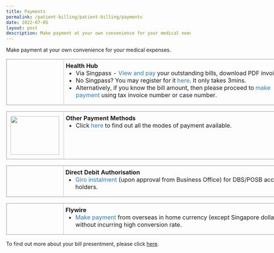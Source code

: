 ```yaml
---
title: Payments
permalink: /patient-billing/patient-billing/payments
date: 2022-07-05
layout: post
description: Make payment at your own convenience for your medical needs and expenses.
---
```

  
Make payment at your own convenience for your medical expenses.

<table class="ms-rteTable-default" style="box-sizing: border-box; border: 1px solid rgb(198, 198, 198); border-collapse: collapse; border-spacing: 0px; background-color: transparent; width: 811px;"><tbody style="box-sizing: border-box;"><tr class="ms-rteTableEvenRow-default" style="box-sizing: border-box;"><td class="ms-rteTableEvenCol-default" style="box-sizing: border-box; padding: 7px 5px 6px; vertical-align: top; border: 1px solid rgb(198, 198, 198); width: 156px;"><a href="https://eservices.healthhub.sg/public/payments/singhealth" style="box-sizing: border-box; color: rgb(51, 122, 183); text-decoration: none; background-color: transparent;"><img src="https://www.kkh.com.sg/patient-care/patient-billing-services/PublishingImages/healthhub.png" alt="" style="box-sizing: border-box; border: 0px; -webkit-tap-highlight-color: transparent; vertical-align: middle; max-width: 100%; margin: 5px;"></a></td><td class="ms-rteTableOddCol-default" style="box-sizing: border-box; padding: 7px 5px 6px; vertical-align: top; border: 1px solid rgb(198, 198, 198);"><strong style="box-sizing: border-box; font-weight: 700;">Health Hub</strong><br style="box-sizing: border-box;"><ul style="box-sizing: border-box; margin-top: 0px; margin-bottom: 10px;"><li style="box-sizing: border-box;">Via Singpass -<span>&nbsp;</span><a href="https://eservices.healthhub.sg/public/payments/singhealth" style="box-sizing: border-box; color: rgb(51, 122, 183); text-decoration: none; background-color: transparent;">View and pay<span>&nbsp;</span></a>your outstanding bills, download PDF invoices.</li><li style="box-sizing: border-box;">No Singpass? You may register for it<span>&nbsp;</span><a href="https://www.singpass.gov.sg/singpass/register/instructions" target="_blank" style="box-sizing: border-box; color: rgb(51, 122, 183); text-decoration: none; background-color: transparent;">here</a>. It only takes 3mins.</li><li style="box-sizing: border-box;">Alternatively, if you know the bill amount, then please proceed to<span>&nbsp;</span><a href="https://eservices.healthhub.sg/public/payments/singhealth" target="_blank" style="box-sizing: border-box; color: rgb(51, 122, 183); text-decoration: none; background-color: transparent;">make payment<span>&nbsp;</span></a>using tax invoice number or case number.</li></ul></td></tr></tbody></table>

  

<table class="ms-rteTable-default" style="box-sizing: border-box; border: 1px solid rgb(198, 198, 198); border-collapse: collapse; border-spacing: 0px; background-color: transparent; width: 811px;"><tbody style="box-sizing: border-box;"><tr class="ms-rteTableEvenRow-default" style="box-sizing: border-box;"><td class="ms-rteTableEvenCol-default" style="box-sizing: border-box; padding: 7px 5px 6px; vertical-align: top; border: 1px solid rgb(198, 198, 198); width: 156px;"><a href="https://www.kkh.com.sg/patient-care/bill-payment" style="box-sizing: border-box; color: rgb(51, 122, 183); text-decoration: none; background-color: transparent;"><img src="https://www.kkh.com.sg/patient-care/patient-billing-services/PublishingImages/other-payments.png" alt="" style="box-sizing: border-box; border: 0px; -webkit-tap-highlight-color: transparent; vertical-align: middle; max-width: 100%; margin: 5px; width: 133px; height: 105px;"></a></td><td class="ms-rteTableOddCol-default" style="box-sizing: border-box; padding: 7px 5px 6px; vertical-align: top; border: 1px solid rgb(198, 198, 198); width: 656px;"><strong style="box-sizing: border-box; font-weight: 700;">Other Payment Methods</strong><br style="box-sizing: border-box;"><ul style="box-sizing: border-box; margin-top: 0px; margin-bottom: 10px;"><li style="box-sizing: border-box;">Click<span>&nbsp;</span><a href="https://www.kkh.com.sg/patient-care/bill-payment" style="box-sizing: border-box; color: rgb(51, 122, 183); text-decoration: none; background-color: transparent;">here</a><span>&nbsp;</span>to find out all the modes of payment available.</li></ul></td></tr></tbody></table>

  

<table class="ms-rteTable-default" style="box-sizing: border-box; border: 1px solid rgb(198, 198, 198); border-collapse: collapse; border-spacing: 0px; background-color: transparent; width: 811px;"><tbody style="box-sizing: border-box;"><tr class="ms-rteTableEvenRow-default" style="box-sizing: border-box;"><td class="ms-rteTableEvenCol-default" style="box-sizing: border-box; padding: 7px 5px 6px; vertical-align: top; border: 1px solid rgb(198, 198, 198); width: 156px;"><a href="https://www.dbs.com.sg/" target="_blank" style="box-sizing: border-box; color: rgb(51, 122, 183); text-decoration: none; background-color: transparent;"><img src="https://www.kkh.com.sg/patient-care/patient-billing-services/PublishingImages/giro.png" alt="" style="box-sizing: border-box; border: 0px; -webkit-tap-highlight-color: transparent; vertical-align: middle; max-width: 100%; margin: 5px;"></a></td><td class="ms-rteTableOddCol-default" style="box-sizing: border-box; padding: 7px 5px 6px; vertical-align: top; border: 1px solid rgb(198, 198, 198); width: 656px;"><strong style="box-sizing: border-box; font-weight: 700;">Direct Debit Authorisation</strong><br style="box-sizing: border-box;"><ul style="box-sizing: border-box; margin-top: 0px; margin-bottom: 10px;"><li style="box-sizing: border-box;"><a href="https://www.dbs.com.sg/" target="_blank" style="box-sizing: border-box; color: rgb(51, 122, 183); text-decoration: none; background-color: transparent;">Giro instalment<span>&nbsp;</span></a>(upon approval from Business Office) for DBS/POSB account holders.</li></ul></td></tr></tbody></table>

  

<table class="ms-rteTable-default" style="box-sizing: border-box; border: 1px solid rgb(198, 198, 198); border-collapse: collapse; border-spacing: 0px; background-color: transparent; width: 811px;"><tbody style="box-sizing: border-box;"><tr class="ms-rteTableEvenRow-default" style="box-sizing: border-box;"><th class="ms-rteTableFirstCol-default" rowspan="1" colspan="1" style="box-sizing: border-box; padding: 7px 5px 6px; text-align: left; vertical-align: top; color: rgb(119, 119, 119); font-weight: normal; border: 1px solid rgb(198, 198, 198); width: 156px;"><a href="https://payment.flywire.com/pay/payment" target="_blank" style="box-sizing: border-box; color: rgb(51, 122, 183); text-decoration: none; background-color: transparent;"><img src="https://www.kkh.com.sg/patient-care/patient-billing-services/PublishingImages/flywire.png" alt="" style="box-sizing: border-box; border: 0px; -webkit-tap-highlight-color: transparent; vertical-align: middle; max-width: 100%; margin: 5px;"></a></th><td class="ms-rteTableLastCol-default" rowspan="1" colspan="1" style="box-sizing: border-box; padding: 7px 5px 6px; vertical-align: top; border: 1px solid rgb(198, 198, 198); width: 656px;"><strong style="box-sizing: border-box; font-weight: 700;">Flywire</strong><br style="box-sizing: border-box;"><ul style="box-sizing: border-box; margin-top: 0px; margin-bottom: 10px;"><li style="box-sizing: border-box;"><a href="https://payment.flywire.com/pay/payment" target="_blank" style="box-sizing: border-box; color: rgb(51, 122, 183); text-decoration: none; background-color: transparent;">Make payment<span>&nbsp;</span></a>from overseas in home currency (except Singapore dollars) without incurring high conversion rate.</li></ul></td></tr></tbody></table>

To find out more about your bill presentment, please click [here](https://www.kkh.com.sg/patient-care/bill-payment).